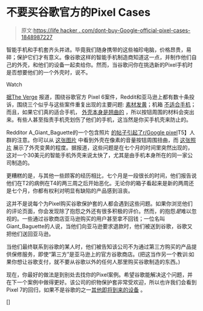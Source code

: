 # 不要买谷歌官方的Pixel Cases

> 原文:[https://life hacker . com/dont-buy-Google-official-pixel-cases-1848987227](https://lifehacker.com/dont-buy-googles-official-pixel-cases-1848987227)

智能手机和手机套齐头并进。毕竟我们随身携带的这些袖珍电脑，价格昂贵，易碎；保护它们才有意义。像谷歌这样的智能手机制造商知道这一点，并制作他们自己的外壳，和他们的设备一起卖给你。然而，当谷歌问你在挑选新的Pixel手机时是否想要他们的一个外壳时，说不。

Watch

[据The Verge](https://www.theverge.com/2022/5/24/23140038/pixel-6-pro-google-phone-case-yellowing-discoloration-stains-warping) 报道，围绕谷歌官方 Pixel 6案件，Reddit和亚马逊上都有数十条投诉，围绕三个似乎与这些案件重复出现的主要问题: [素材发黄](https://www.reddit.com/r/GooglePixel/comments/uww0tq/pixel_6_case_made_by_google_is_trash/?utm_source=share&utm_medium=web2x&context=3)；机箱 [不适合手机](https://www.amazon.com/Google-Pixel-Pro-Case-Shock-Absorbing/product-reviews/B09HLDKDHL/?asc_campaign=InlineText&asc_refurl=https://lifehacker.com/dont-buy-googles-official-pixel-cases-1848987227&asc_source=&tag=kinjalifehackerlink-20)；而且，如果它们真的适合手机， [外壳本身是翘曲的](https://tinyurl.com/2p96jdj9) ，所以按钮周围的材料会突出来。有些人甚至指责手机壳划伤了他们的手机，这当然是你买手机壳来防止的。

Redditor A_Giant_Baguette的一个包含照片 [的帖子引起了r/Google pixel](https://www.reddit.com/r/GooglePixel/comments/uww0tq/pixel_6_case_made_by_google_is_trash/?utm_source=share&utm_medium=web2x&context=3)T5】人群的注意。你可以从 [这张图片](https://imgur.com/a/PekFGa9) 中看到外壳在像素的音量按钮周围扭曲，而 [这张照片](https://imgur.com/a/QOtpAPN) 展示了外壳变黄的程度。据报道，这些问题是在七个月的时间里突然出现的，这对一个30美元的智能手机外壳来说太快了，尤其是由手机本身所在的同一家公司制造的。

更糟糕的是，与其他一些顾客的经历相比，七个月是一段很长的时间，他们报告说他们在T2的病例在T4的两三周之后开始恶化。无论你的箱子看起来是新的两周还是七个月，你都有权利对明显有缺陷的产品感到沮丧。

这并不是说每个为Pixel购买谷歌保护套的人都会遇到这些问题。如果你浏览他们的评论页面，你会发现除了抱怨之外还有很多积极的评价。然而，的抱怨*是*难以忽视的。一些通过谷歌商店亚马逊购买的用户甚至拿不回钱；一位名叫Giant_Baguette的人说，当他们向亚马逊要求退款时，他们被送到谷歌，谷歌又把他们送回亚马逊。

当他们最终联系到谷歌的某人时，他们被告知该公司不为通过第三方购买的产品提供保修服务，即使“第三方”是亚马逊上的官方谷歌商店。(把这当作另一个教训:如果你想让谷歌支付，就不要从谷歌以外的任何人那里购买谷歌制造的东西。)

现在，你最好的做法是到别处去找你的Pixel案例。希望谷歌能解决这个问题，并在下一个案例中做得更好。该公司的织物保护套非常受欢迎，所以也许我们会看到Pixel 7的回归，如果不是谷歌的之一[其他即将到来的设备](https://lifehacker.com/10-of-the-best-google-i-o-reveals-you-probably-missed-1848921119) 。

[]